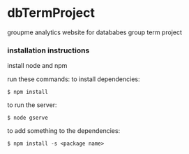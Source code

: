 # dbTermProject
groupme analytics website for datababes group term project 

### installation instructions
install node and npm

run these commands: 
to install dependencies:
```
$ npm install 
```

to run the server:
```
$ node gserve
```

to add something to the dependencies:
```
$ npm install -s <package name>
```
